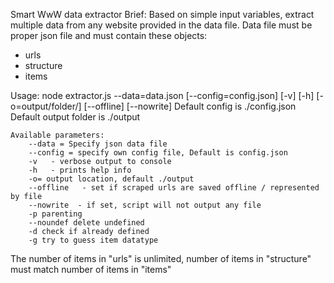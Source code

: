 Smart WwW data extractor
Brief:
Based on simple input variables, extract multiple data from any website provided in the data file.
Data file must be proper json file and must contain these objects:
* urls
* structure
* items

Usage: node extractor.js --data=data.json [--config=config.json] [-v] [-h] [-o=output/folder/] [--offline] [--nowrite]
    Default config is ./config.json
    Default output folder is ./output

    Available parameters:
        --data = Specify json data file
        --config = specify own config file, Default is config.json
        -v   - verbose output to console
        -h   - prints help info
        -o= output location, default ./output
        --offline   - set if scraped urls are saved offline / represented by file
        --nowrite  - if set, script will not output any file
        -p parenting
        --noundef delete undefined
        -d check if already defined
        -g try to guess item datatype


  The number of items in "urls" is unlimited, number of items in "structure" must match number of items in "items"
